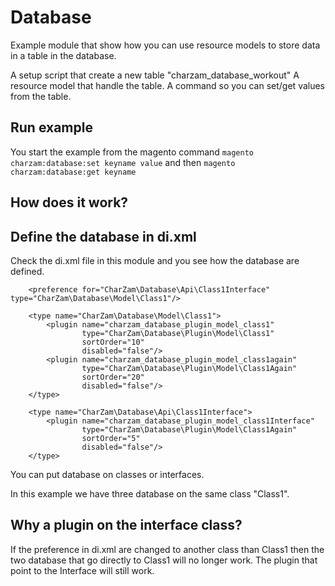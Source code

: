 Database
========
Example module that show how you can use resource models to store data in a table in the database.

A setup script that create a new table "charzam_database_workout"
 A resource model that handle the table.
 A command so you can set/get values from the table.

Run example
-----------
You start the example from the magento command
```magento charzam:database:set keyname value```
and then
```magento charzam:database:get keyname```

How does it work?
-----------------

Define the database in di.xml
----------------------------
Check the di.xml file in this module and you see how the database are defined.

```
    <preference for="CharZam\Database\Api\Class1Interface" type="CharZam\Database\Model\Class1"/>

    <type name="CharZam\Database\Model\Class1">
        <plugin name="charzam_database_plugin_model_class1"
                type="CharZam\Database\Plugin\Model\Class1"
                sortOrder="10"
                disabled="false"/>
        <plugin name="charzam_database_plugin_model_class1again"
                type="CharZam\Database\Plugin\Model\Class1Again"
                sortOrder="20"
                disabled="false"/>
    </type>

    <type name="CharZam\Database\Api\Class1Interface">
        <plugin name="charzam_database_plugin_model_class1Interface"
                type="CharZam\Database\Plugin\Model\Class1Again"
                sortOrder="5"
                disabled="false"/>
    </type>
```

You can put database on classes or interfaces.

In this example we have three database on the same class "Class1".

Why a plugin on the interface class?
------------------------------------
If the preference in di.xml are changed to another class than Class1 then the two database that go directly to Class1 will no longer work.
The plugin that point to the Interface will still work. 
